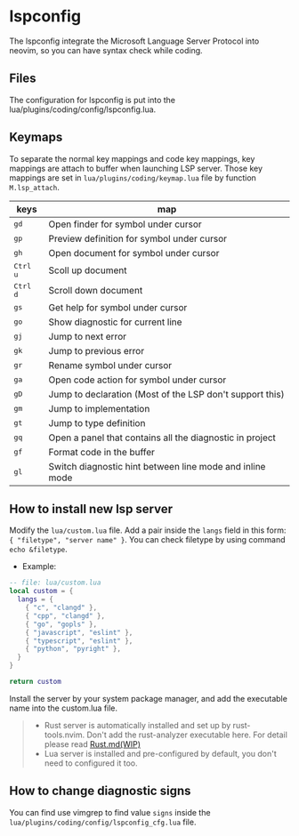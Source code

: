 # lspconfig

The lspconfig integrate the Microsoft Language Server Protocol into
neovim, so you can have syntax check while coding.

## Files

The configuration for lspconfig is put into the lua/plugins/coding/config/lspconfig.lua.

## Keymaps

To separate the normal key mappings and code key mappings, key mappings are attach
to buffer when launching LSP server. Those key mappings are set in
`lua/plugins/coding/keymap.lua` file by function `M.lsp_attach`.

| keys              | map                                                      |
|-------------------|----------------------------------------------------------|
| <kbd>gd</kbd>     | Open finder for symbol under cursor                      |
| <kbd>gp</kbd>     | Preview definition for symbol under cursor               |
| <kbd>gh</kbd>     | Open document for symbol under cursor                    |
| <kbd>Ctrl u</kbd> | Scoll up document                                        |
| <kbd>Ctrl d</kbd> | Scroll down document                                     |
| <kbd>gs</kbd>     | Get help for symbol under cursor                         |
| <kbd>go</kbd>     | Show diagnostic for current line                         |
| <kbd>gj</kbd>     | Jump to next error                                       |
| <kbd>gk</kbd>     | Jump to previous error                                   |
| <kbd>gr</kbd>     | Rename symbol under cursor                               |
| <kbd>ga</kbd>     | Open code action for symbol under cursor                 |
| <kbd>gD</kbd>     | Jump to declaration (Most of the LSP don't support this) |
| <kbd>gm</kbd>     | Jump to implementation                                   |
| <kbd>gt</kbd>     | Jump to type definition                                  |
| <kbd>gq</kbd>     | Open a panel that contains all the diagnostic in project |
| <kbd>gf</kbd>     | Format code in the buffer                                |
| <kbd>gl</kbd>     | Switch diagnostic hint between line mode and inline mode |

## How to install new lsp server

Modify the `lua/custom.lua` file. Add a pair inside the `langs` field in this form:
`{ "filetype", "server name" }`. You can check filetype by using command `echo &filetype`.

- Example:

```lua
-- file: lua/custom.lua
local custom = {
  langs = {
    { "c", "clangd" },
    { "cpp", "clangd" },
    { "go", "gopls" },
    { "javascript", "eslint" },
    { "typescript", "eslint" },
    { "python", "pyright" },
  }
}

return custom
```

Install the server by your system package manager, and add the executable name
into the custom.lua file.

> * Rust server is automatically installed and set up by rust-tools.nvim.
> Don't add the rust-analyzer executable here.
> For detail please read [Rust.md(WIP)](../plugins/rust.md)
> * Lua server is installed and pre-configured by default, you don't need to configured it too.

## How to change diagnostic signs

You can find use vimgrep to find value `signs` inside the `lua/plugins/coding/config/lspconfig_cfg.lua`
file.
